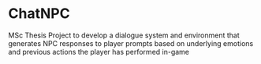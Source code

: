 # ChatNPC
MSc Thesis Project to develop a dialogue system and environment that generates NPC responses to player prompts based on underlying emotions and previous actions the player has performed in-game
